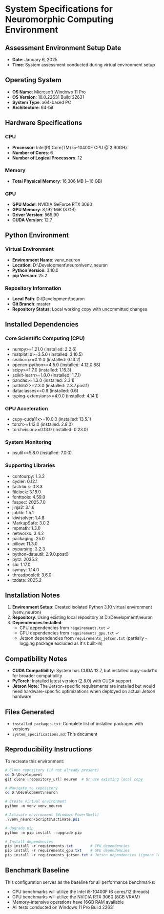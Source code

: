 # System Specifications for Neuromorphic Computing Environment

## Assessment Environment Setup Date
- **Date**: January 6, 2025
- **Time**: System assessment conducted during virtual environment setup

## Operating System
- **OS Name**: Microsoft Windows 11 Pro
- **OS Version**: 10.0.22631 Build 22631
- **System Type**: x64-based PC
- **Architecture**: 64-bit

## Hardware Specifications

### CPU
- **Processor**: Intel(R) Core(TM) i5-10400F CPU @ 2.90GHz
- **Number of Cores**: 6
- **Number of Logical Processors**: 12

### Memory
- **Total Physical Memory**: 16,306 MB (~16 GB)

### GPU
- **GPU Model**: NVIDIA GeForce RTX 3060
- **GPU Memory**: 8,192 MiB (8 GB)
- **Driver Version**: 565.90
- **CUDA Version**: 12.7

## Python Environment

### Virtual Environment
- **Environment Name**: venv_neuron
- **Location**: D:\Development\neuron\venv_neuron
- **Python Version**: 3.10.0
- **pip Version**: 25.2

### Repository Information
- **Local Path**: D:\Development\neuron
- **Git Branch**: master
- **Repository Status**: Local working copy with uncommitted changes

## Installed Dependencies

### Core Scientific Computing (CPU)
- numpy>=1.21.0 (installed: 2.2.6)
- matplotlib>=3.5.0 (installed: 3.10.5)
- seaborn>=0.11.0 (installed: 0.13.2)
- opencv-python>=4.5.0 (installed: 4.12.0.88)
- scipy>=1.7.0 (installed: 1.15.3)
- scikit-learn>=1.0.0 (installed: 1.7.1)
- pandas>=1.3.0 (installed: 2.3.1)
- pathlib2>=2.3.0 (installed: 2.3.7.post1)
- dataclasses>=0.6 (installed: 0.6)
- typing-extensions>=4.0.0 (installed: 4.14.1)

### GPU Acceleration
- cupy-cuda11x>=10.0.0 (installed: 13.5.1)
- torch>=1.12.0 (installed: 2.8.0)
- torchvision>=0.13.0 (installed: 0.23.0)

### System Monitoring
- psutil>=5.8.0 (installed: 7.0.0)

### Supporting Libraries
- contourpy: 1.3.2
- cycler: 0.12.1
- fastrlock: 0.8.3
- filelock: 3.18.0
- fonttools: 4.59.0
- fsspec: 2025.7.0
- jinja2: 3.1.6
- joblib: 1.5.1
- kiwisolver: 1.4.8
- MarkupSafe: 3.0.2
- mpmath: 1.3.0
- networkx: 3.4.2
- packaging: 25.0
- pillow: 11.3.0
- pyparsing: 3.2.3
- python-dateutil: 2.9.0.post0
- pytz: 2025.2
- six: 1.17.0
- sympy: 1.14.0
- threadpoolctl: 3.6.0
- tzdata: 2025.2

## Installation Notes

1. **Environment Setup**: Created isolated Python 3.10 virtual environment (venv_neuron)
2. **Repository**: Using existing local repository at D:\Development\neuron
3. **Dependencies Installed**:
   - CPU dependencies from `requirements.txt` ✓
   - GPU dependencies from `requirements_gpu.txt` ✓
   - Jetson dependencies from `requirements_jetson.txt` (partially - logging package excluded as it's built-in)

## Compatibility Notes

- **CUDA Compatibility**: System has CUDA 12.7, but installed cupy-cuda11x for broader compatibility
- **PyTorch**: Installed latest version (2.8.0) with CUDA support
- **Jetson Note**: The Jetson-specific requirements are installed but would need hardware-specific optimizations when deployed on actual Jetson hardware

## Files Generated
- `installed_packages.txt`: Complete list of installed packages with versions
- `system_specifications.md`: This document

## Reproducibility Instructions

To recreate this environment:

```powershell
# Clone repository (if not already present)
cd D:\Development
git clone [repository_url] neuron  # Or use existing local copy

# Navigate to repository
cd D:\Development\neuron

# Create virtual environment
python -m venv venv_neuron

# Activate environment (Windows PowerShell)
.\venv_neuron\Scripts\activate.ps1

# Upgrade pip
python -m pip install --upgrade pip

# Install dependencies
pip install -r requirements.txt        # CPU dependencies
pip install -r requirements_gpu.txt    # GPU dependencies
pip install -r requirements_jetson.txt # Jetson dependencies (ignore logging error)
```

## Benchmark Baseline

This configuration serves as the baseline for all performance benchmarks:
- CPU benchmarks will utilize the Intel i5-10400F (6 cores/12 threads)
- GPU benchmarks will utilize the NVIDIA RTX 3060 (8GB VRAM)
- Memory-intensive operations have 16GB RAM available
- All tests conducted on Windows 11 Pro Build 22631
